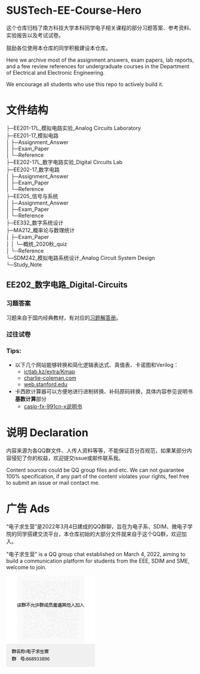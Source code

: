 # SUSTech-EE-Course-Hero
这个仓库归档了南方科技大学本科同学电子相关课程的部分习题答案、参考资料、实验报告以及考试试卷。

鼓励各位使用本仓库的同学积极建设本仓库。

Here we archive most of the assignment answers, exam papers, lab reports, and a few review references for undergraduate courses in the Department of Electrical and Electronic Engineering.

We encourage all students who use this repo to actively build it.

# 文件结构
├─EE201-17L_模拟电路实验_Analog Circuits Laboratory  
├─EE201-17_模拟电路  
│  ├─Assignment_Answer  
│  ├─Exam_Paper  
│  └─Reference  
├─EE202-17L_数字电路实验_Digital Circuits Lab  
├─EE202-17_数字电路  
│  ├─Assignment_Answer  
│  ├─Exam_Paper  
│  └─Reference  
├─EE205_信号与系统  
│  ├─Assignment_Answer  
│  ├─Exam_Paper  
│  └─Reference  
├─EE332_数字系统设计  
├─MA212_概率论与数理统计  
│  ├─Exam_Paper  
│  │  └─概统_2020秋_quiz  
│  └─Reference  
└─SDM242_模拟电路系统设计_Analog Circuit System Design  
    └─Study_Note  

## EE202_数字电路_Digital-Circuits
### 习题答案
习题来自于国内经典教材，有对应的[习题解答册](EE202-17_数字电路_Digital-Circuit/Reference/数字电子技术基础_学习辅导与习题解答_第6版_(阎石，王红编)_(z-lib.org).pdf)。
### 过往试卷
### Tips:
* 以下几个网站能够转换和简化逻辑表达式、真值表、卡诺图和Verilog：
  * [ictlab.kz/extra/Kmap](https://ictlab.kz/extra/Kmap/)
  * [charlie-coleman.com](https://charlie-coleman.com/experiments/kmap/)
  * [web.stanford.edu](https://web.stanford.edu/class/cs103/tools/truth-table-tool/)
* 卡西欧计算器可以方便地进行进制转换、补码原码转换，具体内容参见说明书**基数计算**部分
  * [casio-fx-991cn-x说明书](https://manualzz.com/doc/50885404/casio-fx-991cn-x-%E8%AF%B4%E6%98%8E%E4%B9%A6)
# 说明 Declaration
内容来源为各QQ群文件、人传人资料等等，不能保证百分百规范，如果某部分内容侵犯了你的权益，欢迎提交issue或邮件联系我。

Content sources could be QQ group files and etc. We can not guarantee 100% specification, if any part of the content violates your rights, feel free to submit an issue or mail contact me.

# 广告 Ads
“电子求生营”是2022年3月4日建成的QQ群聊，旨在为电子系、SDIM、微电子学院的同学搭建交流平台，本仓库初始的大部分文件就来自于这个QQ群，欢迎加入。

"电子求生营" is a QQ group chat established on March 4, 2022, aiming to build a communication platform for students from the EEE, SDIM and SME, welcome to join.  

![QR Code of 电子求生营](电子求生营QRCode.png)

